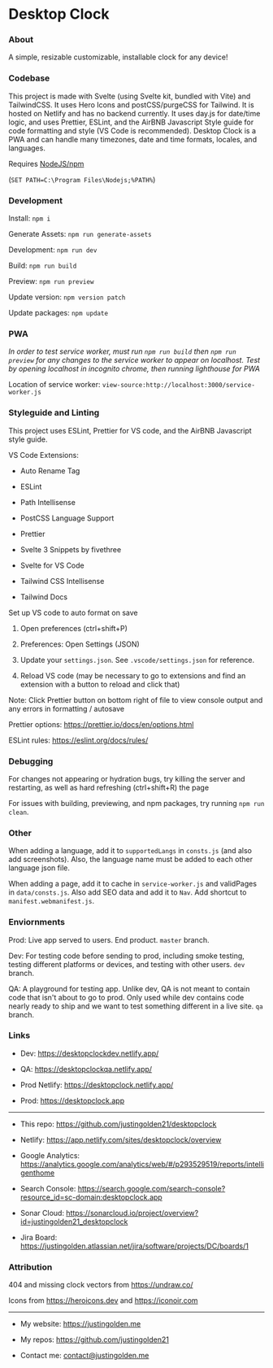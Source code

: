 # Desktop Clock

### About

A simple, resizable customizable, installable clock for any device!

### Codebase

This project is made with Svelte (using Svelte kit, bundled with Vite) and TailwindCSS. It uses Hero Icons and postCSS/purgeCSS for Tailwind. It is hosted on Netlify and has no backend currently. It uses day.js for date/time logic, and uses Prettier, ESLint, and the AirBNB Javascript Style guide for code formatting and style (VS Code is recommended). Desktop Clock is a PWA and can handle many timezones, date and time formats, locales, and languages.

Requires [NodeJS/npm](https://nodejs.org/en/download/)

(`SET PATH=C:\Program Files\Nodejs;%PATH%`)

### Development

Install: `npm i`

Generate Assets: `npm run generate-assets`

Development: `npm run dev`

Build: `npm run build`

Preview: `npm run preview`

Update version: `npm version patch`

Update packages: `npm update`

### PWA

_In order to test service worker, must run `npm run build` then `npm run preview` for any changes to the service worker to appear on localhost. Test by opening localhost in incognito chrome, then running lighthouse for PWA_

Location of service worker: `view-source:http://localhost:3000/service-worker.js`

### Styleguide and Linting

This project uses ESLint, Prettier for VS code, and the AirBNB Javascript style guide.

VS Code Extensions:

- Auto Rename Tag

- ESLint

- Path Intellisense

- PostCSS Language Support

- Prettier

- Svelte 3 Snippets by fivethree

- Svelte for VS Code

- Tailwind CSS Intellisense

- Tailwind Docs

Set up VS code to auto format on save

1. Open preferences (ctrl+shift+P)

2. Preferences: Open Settings (JSON)

3. Update your `settings.json`. See `.vscode/settings.json` for reference.

4. Reload VS code (may be necessary to go to extensions and find an extension with a button to reload and click that)

Note: Click Prettier button on bottom right of file to view console output and any errors in formatting / autosave

Prettier options: https://prettier.io/docs/en/options.html

ESLint rules: https://eslint.org/docs/rules/

### Debugging

For changes not appearing or hydration bugs, try killing the server and restarting, as well as hard refreshing (ctrl+shift+R) the page

For issues with building, previewing, and npm packages, try running `npm run clean`.

### Other

When adding a language, add it to `supportedLangs` in `consts.js` (and also add screenshots). Also, the language name must be added to each other language json file.

When adding a page, add it to cache in `service-worker.js` and validPages in `data/consts.js`. Also add SEO data and add it to `Nav`. Add shortcut to `manifest.webmanifest.js`.

### Enviornments

Prod: Live app served to users. End product. `master` branch.

Dev: For testing code before sending to prod, including smoke testing, testing different platforms or devices, and testing with other users. `dev` branch.

QA: A playground for testing app. Unlike dev, QA is not meant to contain code that isn't about to go to prod. Only used while dev contains code nearly ready to ship and we want to test something different in a live site. `qa` branch.

### Links

- Dev: https://desktopclockdev.netlify.app/

- QA: https://desktopclockqa.netlify.app/

- Prod Netlify: https://desktopclock.netlify.app/

- Prod: https://desktopclock.app

---

- This repo: https://github.com/justingolden21/desktopclock

- Netlify: https://app.netlify.com/sites/desktopclock/overview

- Google Analytics: https://analytics.google.com/analytics/web/#/p293529519/reports/intelligenthome

- Search Console: https://search.google.com/search-console?resource_id=sc-domain:desktopclock.app

- Sonar Cloud: https://sonarcloud.io/project/overview?id=justingolden21_desktopclock

- Jira Board: https://justingolden.atlassian.net/jira/software/projects/DC/boards/1

### Attribution

404 and missing clock vectors from https://undraw.co/

Icons from https://heroicons.dev and https://iconoir.com

---

- My website: https://justingolden.me

- My repos: https://github.com/justingolden21

- Contact me: contact@justingolden.me

